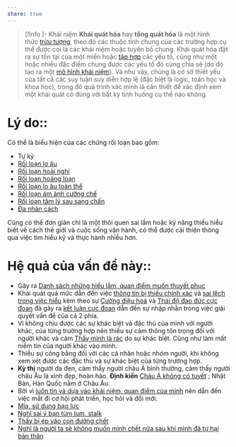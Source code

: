 ```yaml
---
share: true
---
```

> [!Info ]- Khái niệm
> **Khái quát hóa** hay **tổng quát hóa** là một hình thức [trừu tượng](https://vi.wikipedia.org/wiki/Tr%E1%BB%ABu_t%C6%B0%E1%BB%A3ng "Trừu tượng"), theo đó các thuộc tính chung của các trường hợp cụ thể được coi là các khái niệm hoặc tuyên bố chung. Khái quát hóa đặt ra sự tồn tại của một miền hoặc [tập hợp](https://vi.wikipedia.org/wiki/L%C3%BD_thuy%E1%BA%BFt_t%E1%BA%ADp_h%E1%BB%A3p "Lý thuyết tập hợp") các yếu tố, cũng như một hoặc nhiều đặc điểm chung được các yếu tố đó cùng chia sẻ (do đó tạo ra một [mô hình khái niệm](https://vi.wikipedia.org/wiki/M%C3%B4_h%C3%ACnh_kh%C3%A1i_ni%E1%BB%87m "Mô hình khái niệm")). Và như vậy, chúng là cơ sở thiết yếu của tất cả các suy luận suy diễn hợp lệ (đặc biệt là logic, toán học và khoa học), trong đó quá trình xác minh là cần thiết để xác định xem một khái quát có đúng với bất kỳ tình huống cụ thể nào không.

# Lý do:: 
Có thể là biểu hiện của các chứng rối loạn bao gồm:
- Tự kỷ
- [Rối loạn lo âu](../Kh%C3%B3%20kh%C4%83n/T%C3%A2m%20l%C3%BD/R%E1%BB%91i%20lo%E1%BA%A1n%20lo%20%C3%A2u.md)
- [Rối loạn hoài nghi](../Kh%C3%B3%20kh%C4%83n/T%C3%A2m%20l%C3%BD/R%E1%BB%91i%20lo%E1%BA%A1n%20ho%C3%A0i%20nghi.md)
- [Rối loạn hoảng loạn](../Kh%C3%B3%20kh%C4%83n/T%C3%A2m%20l%C3%BD/R%E1%BB%91i%20lo%E1%BA%A1n%20ho%E1%BA%A3ng%20lo%E1%BA%A1n.md)
- [Rối loạn lo âu toàn thể](../Kh%C3%B3%20kh%C4%83n/T%C3%A2m%20l%C3%BD/Ch%C6%B0a%20c%C3%B3%20ch%E1%BA%A9n%20%C4%91o%C3%A1n%20ch%C3%ADnh%20th%E1%BB%A9c%20t%E1%BB%AB%20b%C3%A1c%20s%C4%A9/R%E1%BB%91i%20lo%E1%BA%A1n%20lo%20%C3%A2u%20to%C3%A0n%20th%E1%BB%83.md)
- [Rối loạn ám ảnh cưỡng chế](../Kh%C3%B3%20kh%C4%83n/T%C3%A2m%20l%C3%BD/Ch%C6%B0a%20c%C3%B3%20ch%E1%BA%A9n%20%C4%91o%C3%A1n%20ch%C3%ADnh%20th%E1%BB%A9c%20t%E1%BB%AB%20b%C3%A1c%20s%C4%A9/R%E1%BB%91i%20lo%E1%BA%A1n%20%C3%A1m%20%E1%BA%A3nh%20c%C6%B0%E1%BB%A1ng%20ch%E1%BA%BF.md)
- [Rối loạn tâm lý sau sang chấn](../Kh%C3%B3%20kh%C4%83n/T%C3%A2m%20l%C3%BD/Ch%C6%B0a%20c%C3%B3%20ch%E1%BA%A9n%20%C4%91o%C3%A1n%20ch%C3%ADnh%20th%E1%BB%A9c%20t%E1%BB%AB%20b%C3%A1c%20s%C4%A9/R%E1%BB%91i%20lo%E1%BA%A1n%20t%C3%A2m%20l%C3%BD%20sau%20sang%20ch%E1%BA%A5n.md)
- [Đa nhân cách](../Kh%C3%B3%20kh%C4%83n/T%C3%A2m%20l%C3%BD/%C4%90a%20nh%C3%A2n%20c%C3%A1ch.md)

Cũng có thể đơn giản chỉ là một thói quen sai lầm hoặc kỹ năng thiếu hiểu biết về cách thế giới và cuộc sống vận hành, có thể được cải thiện thông qua việc tìm hiểu kỹ và thực hành nhiều hơn.

# Hệ quả của vấn đề này:: 
- Gây ra [Danh sách những hiểu lầm, quan điểm muốn thuyết phục](../../Danh%20s%C3%A1ch/Danh%20s%C3%A1ch%20nh%E1%BB%AFng%20hi%E1%BB%83u%20l%E1%BA%A7m,%20quan%20%C4%91i%E1%BB%83m%20mu%E1%BB%91n%20thuy%E1%BA%BFt%20ph%E1%BB%A5c.md)
- Khái quát quá mức dẫn đến việc [thông tin bị thiếu chính xác](../Kh%C3%B3%20kh%C4%83n/T%E1%BB%B1%20k%E1%BB%B7/Kh%C3%B3%20du%20di%20v%E1%BB%81%20%C4%91%E1%BB%8Bnh%20ngh%C4%A9a.md) và [sai lệch trong việc hiểu](../Kh%C3%B3%20kh%C4%83n/T%E1%BB%B1%20k%E1%BB%B7/Kh%C3%B4ng%20hi%E1%BB%83u%20%C4%91%C6%B0%E1%BB%A3c%20b%E1%BB%91i%20c%E1%BA%A3nh.md) kèm theo sự [Cường điệu hoá](../Kh%C3%B3%20kh%C4%83n/T%C3%A2m%20l%C3%BD/C%C6%B0%E1%BB%9Dng%20%C4%91i%E1%BB%87u%20ho%C3%A1.md) và [Thái độ đạo đức cực đoan](../Kh%C3%B3%20kh%C4%83n/T%E1%BB%B1%20k%E1%BB%B7/Th%C3%A1i%20%C4%91%E1%BB%99%20%C4%91%E1%BA%A1o%20%C4%91%E1%BB%A9c%20c%E1%BB%B1c%20%C4%91oan.md) đã gây ra [kết luận cực đoan](../Kh%C3%B3%20kh%C4%83n/T%E1%BB%B1%20k%E1%BB%B7/%C4%90%E1%BA%A9y%20k%E1%BA%BFt%20lu%E1%BA%ADn%20%C4%91%E1%BA%BFn%20c%E1%BB%B1c%20%C4%91oan.md) dẫn đến sự nhập nhằn trong việc giải quyết vấn đề của cả 2 phía.
- Vì không chịu được các sự khác biệt và đặc thù của mình với người khác, của từng trường hợp nên thiếu sự cảm thông tôn trọng đối với người khác và cảm [Thấy mình là rác](../Sync%20v%E1%BB%9Bi%20vault%20ch%C3%ADnh/C%E1%BA%A3m%20nh%E1%BA%ADn/Th%E1%BA%A5y%20m%C3%ACnh%20l%C3%A0%20r%C3%A1c.md) do sự khác biệt. Cũng như làm mất niềm tin của người khác vào mình.
- Thiếu sự công bằng đối với các cá nhân hoặc nhóm người, khi không xem xét được các đặc thù và sự khác biệt của từng trường hợp.
- **Kỳ thị** người da đen, cảm thấy người châu Á bình thường, cảm thấy người châu Âu là xinh đẹp, hoàn hảo. **Định kiến** [Châu Á không có tuyết](./Ch%C3%A2u%20%C3%81%20kh%C3%B4ng%20c%C3%B3%20tuy%E1%BA%BFt.md) ; Nhật Bản, Hàn Quốc nằm ở Châu Âu.
- Bởi vì [luôn tin và dựa vào khái niệm, quan điểm của mình](./Ph%E1%BA%A3n%20t%C6%B0/Ai%20c%C5%A9ng%20c%C3%B3%20th%E1%BB%83%20v%C3%A0%20kh%C3%B4ng%20th%E1%BB%83%20d%E1%BA%A1y%20Th%E1%BA%A3o%20tr%E1%BB%AB%20s%E1%BB%B1%20ph%E1%BA%A3n%20t%C6%B0%20c%E1%BB%A7a%20Th%E1%BA%A3o%2020230325.md) nên dẫn đến việc mất đi cơ hội phát triển, học hỏi và đổi mới.
- [Mỉa, sử dụng bạo lực](../H%C3%A0nh%20vi/M%E1%BB%89a,%20s%E1%BB%AD%20d%E1%BB%A5ng%20b%E1%BA%A1o%20l%E1%BB%B1c.md)
- [Nghĩ sai ý bạn tùm lum, stalk](../H%C3%A0nh%20vi/%C4%90i%E1%BB%81u%20Th%E1%BA%A3o%20tr%C3%A1ch/Ngh%C4%A9%20sai%20%C3%BD%20b%E1%BA%A1n%20t%C3%B9m%20lum,%20stalk.md)
- [Thấy bị ép vào con đường chết](./Th%E1%BA%A5y%20b%E1%BB%8B%20%C3%A9p%20v%C3%A0o%20con%20%C4%91%C6%B0%E1%BB%9Dng%20ch%E1%BA%BFt.md)
- [Nghĩ là người ta sẽ không muốn mình chết nữa sau khi mình đã tự hại bản thân](./Ngh%C4%A9%20l%C3%A0%20ng%C6%B0%E1%BB%9Di%20ta%20s%E1%BA%BD%20kh%C3%B4ng%20mu%E1%BB%91n%20m%C3%ACnh%20ch%E1%BA%BFt%20n%E1%BB%AFa%20sau%20khi%20m%C3%ACnh%20%C4%91%C3%A3%20t%E1%BB%B1%20h%E1%BA%A1i%20b%E1%BA%A3n%20th%C3%A2n.md)
